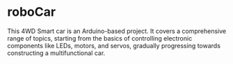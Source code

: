 # roboCar
This 4WD Smart car is an Arduino-based project. It covers a comprehensive range of topics, starting from the basics of controlling electronic components like LEDs, motors, and servos, gradually progressing towards constructing a multifunctional car.
